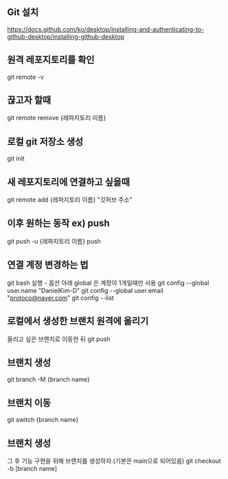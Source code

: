 ## Git 설치

https://docs.github.com/ko/desktop/installing-and-authenticating-to-github-desktop/installing-github-desktop

## 원격 레포지토리를 확인

git remote -v

## 끊고자 할때

git remote remove {레파지토리 이름}

## 로컬 git 저장소 생성
git init

## 새 레포지토리에 연결하고 싶을때

git remote add {레파지토리 이름} "깃허브 주소"

## 이후 원하는 동작 ex) push

git push -u {레파지토리 이름} push

## 연결 계정 변경하는 법

git bash 실행 - 옵션
아래 global 은 계정이 1개일때만 사용
git config --global user.name "DanielKim-D"
git config --global user.email "protoco@naver.com"
git config --list

## 로컬에서 생성한 브랜치 원격에 올리기

올리고 싶은 브랜치로 이동한 뒤
git push

## 브랜치 생성

git branch -M {branch name}

## 브랜치 이동

git switch {branch name}

## 브랜치 생성

그 후 기능 구현을 위해 브랜치를 생성하자.(기본은 main으로 되어있음)
git checkout -b [branch name]
